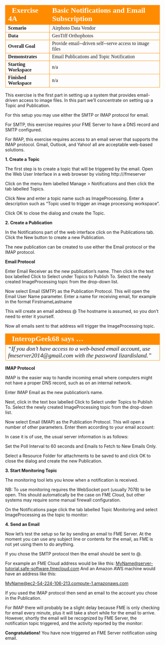 <table style="border-spacing: 0px;border-collapse: collapse;font-family:serif">
<tr>
<td style="vertical-align:middle;background-color:darkorange;border: 2px solid darkorange">
<i class="fa fa-cogs fa-lg fa-pull-left fa-fw" style="color:white;padding-right: 12px;vertical-align:text-top"></i>
<span style="color:white;font-size:x-large;font-weight: bold">Exercise 4A </span>
</td>
<td style="border: 2px solid darkorange;background-color:darkorange;color:white">
<span style="color:white;font-size:x-large;font-weight: bold">Basic
Notifications
and
Email
Subscription</span>
</td>
</tr>

<tr>
<td style="border: 1px solid darkorange; font-weight: bold">Scenario</td>
<td style="border: 1px solid darkorange">Airphoto Data Vendor</td>
</tr>

<tr>
<td style="border: 1px solid darkorange; font-weight: bold">Data</td>
<td style="border: 1px solid darkorange">GeoTiff Orthophotos</td>
</tr>

<tr>
<td style="border: 1px solid darkorange; font-weight: bold">Overall Goal</td>
<td style="border: 1px solid darkorange">Provide
email-­‐driven
self-­‐serve
access
to
image
files</td>
</tr>

<tr>
<td style="border: 1px solid darkorange; font-weight: bold">Demonstrates</td>
<td style="border: 1px solid darkorange">Email
Publications
and
Topic
Notification</td>
</tr>

<tr>
<td style="border: 1px solid darkorange; font-weight: bold">Starting Workspace</td>
<td style="border: 1px solid darkorange">n/a</td>
</tr>

<tr>
<td style="border: 1px solid darkorange; font-weight: bold">Finished Workspace</td>
<td style="border: 1px solid darkorange">n/a</td>
</tr>

</table>

This exercise is the first part in setting up a system that provides email-driven access to image files. In this part we’ll concentrate on setting up a Topic and Publication.

For this setup you may use either the SMTP or IMAP protocol for email.

For SMTP, this exercise requires your FME Server to have a DNS record and SMTP configured.

For IMAP, this exercise requires access to an email server that supports the IMAP protocol.
Gmail, Outlook, and Yahoo! all are acceptable web-based solutions.

**1. Create a Topic**

The first step is to create a topic that will be triggered by the email.
Open the Web User Interface in a web browser by visiting http://<servername>/fmeserver

Click on the menu item labelled Manage > Notifications and then click the tab labelled Topics.

Click New and enter a topic name such as ImageProcessing.
Enter a description such as “Topic used to trigger an image processing workspace”.

Click OK to close the dialog and create the Topic.

**2. Create a Publication**

In the Notifications part of the web interface click on the Publications tab. Click the New button to create a new Publication.

The new publication can be created to use either the Email protocol or the IMAP protocol.

**Email Protocol**

Enter Email Receiver as the new publication’s name. Then click in the text box labelled Click to Select under Topics to Publish To. Select the newly created ImageProcessing topic from the drop-down list.

Now select Email (SMTP) as the Publication Protocol. This will open the Email User Name parameter. Enter a name for receiving email, for example in the format FirstnameLastname

This will create an email address <name>@<hostname> The hostname is assumed, so you don’t need to enter it yourself.

Now all emails sent to that address will trigger the ImageProcessing topic.

<table style="border-spacing: 0px">
<tr>
<td style="vertical-align:middle;background-color:darkorange;border: 2px solid darkorange">
<i class="fa fa-quote-left fa-lg fa-pull-left fa-fw" style="color:white;padding-right: 12px;vertical-align:text-top"></i>
<span style="color:white;font-size:x-large;font-weight: bold;font-family:serif">InteropGeek68 says …</span>
</td>
</tr>

<tr>
<td style="border: 1px solid darkorange">
<span style="font-family:serif; font-style:italic; font-size:larger">
“If you don’t have access to a web-based email account, use
fmeserver2014@gmail.com with the password lizardisland.”
</span>
</td>
</tr>
</table>

**IMAP Protocol**

IMAP is the easier way to handle incoming email where computers might not have a proper DNS record, such as on an internal network.

Enter IMAP Email as the new publication’s name.

Next, click in the text box labelled Click to Select under Topics to Publish To. Select the newly created ImageProcessing topic from the drop-down list.

Now select Email (IMAP) as the Publication Protocol. This will open a number of other parameters. Enter them according to your email account:

In case it is of use, the usual server information is as follows:

Set the Poll Interval to 60 seconds and Emails to Fetch to New Emails Only.

Select a Resource Folder for attachments to be saved to and click OK to close the dialog and create the new Publication.

**3. Start Monitoring Topic**

The monitoring tool lets you know when a notification is received.

NB: To use monitoring requires the WebSocket port (usually 7078) to be open. This should automatically be the case on FME Cloud, but other systems may require some manual firewall configuration.

On the Notifications page click the tab labelled Topic Monitoring and select ImageProcessing as the topic to monitor:

**4. Send an Email**

Now let’s test the setup so far by sending an email to FME Server. At the moment you can use any subject line or contents for the email, as FME is not yet using them to do anything.

If you chose the SMTP protocol then the email should be sent to <emailname>@<hostname>.

For example an FME Cloud address would be like this: MyName@server-tutorial.safe-software.fmecloud.com And an Amazon AWS machine would have an address like this:

MyName@ec2-54-224-106-213.compute-1.amazonaws.com

If you used the IMAP protocol then send an email to the account you chose in the Publication.

For IMAP there will probably be a slight delay because FME is only checking for email every minute, plus it will take a short while for the email to arrive. However, shortly the email will be recognized by FME Server, the notification topic triggered, and the activity reported by the monitor:

**Congratulations!**
You have now triggered an FME Server notification using email.